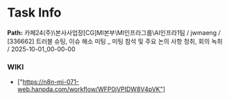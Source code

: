 # Task Info

**Path:** 카페24(주)\본사사업장\[CG]MI본부\MI인프라그룹\AI인프라1팀 / jwmaeng / [336662] 트러블 슈팅, 이슈 해소 미팅 _ 미팅 참석 및 주요 논의 사항 청취, 회의 녹취 / 2025-10-01_00-00-00

### WIKI
- ["https://n8n-mi-071-web.hanpda.com/workflow/WFP0iVPIDW8V4pVK"]

